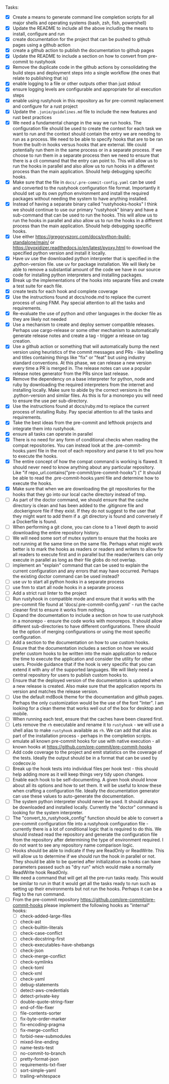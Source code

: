 Tasks:

- [x] Create a means to generate command line completion scripts for all major shells and operating systems (bash, zsh, fish, powershell)
- [x] Update the README to include all the above including the means to install, configure and run
- [x] create documentation for the project that can be pushed to github pages using a github action
- [x] create a github action to publish the documentation to github pages
- [x] Update the README to include a section on how to convert from pre-commit to rustyhook
- [x] Remove the duplicate code in the github actions by consolidating the build steps and deployment steps into a single workflow (the ones that relate to publishing that is)
- [x] enable logging to a file or other outputs other than just stdout
- [x] ensure logging levels are configurable and appropriate for all execution steps
- [x] enable using rustyhook in this repository as for pre-commit replacement and configure for a rust project
- [x] Update the `.junie/guidelines.md` file to include the new features and rust best practices
- [x] We need a fundamental change in the way we run hooks. The configuration file should be used to create the context for each task we want to run and the context should contain the entry we are needing to run as a process. We need to be able to specify hooks that are to be ran from the built-in hooks versus hooks that are external. We could potentially run them in the same process or in a separate process. If we choose to run them in a separate process then we need to ensure that there is a cli command that the entry can point to. This will allow us to run the hooks in parallel and also allow us to run hooks in a different process than the main application. Should help debugging specific hooks.
- [x] Make sure that the file in `docs/.pre-commit-config.yaml` can be used and converted to the rustyhook configuration file format. Importantly it should set up its own python environment and install the required packages without needing the system to have anything installed.
- [x] Instead of having a separate binary called "rustyhooks-hooks" I think we should continue to use our primary "rustyhook" binary and have a sub-command that can be used to run the hooks. This will allow us to run the hooks in parallel and also allow us to run the hooks in a different process than the main application. Should help debugging specific hooks.
- [x] Use either https://gregoryszorc.com/docs/python-build-standalone/main/ or https://pyoxidizer.readthedocs.io/en/latest/pyoxy.html to download the specified python version and install it locally.
- [x] Have uv use the downloaded python interpreter that is specified in the .python-version file. use uv for package installation. We will likely be able to remove a substantial amount of the code we have in our source code for installing python interpreters and installing packages.
- [x] Break up the implementations of the hooks into separate files and create a test suite for each file.
- [x] create tests for each hook and complete coverage
- [x] Use the instructions found at docs/node.md to replace the current process of using FNM. Pay special attention to all the tasks and requirements.
- [x] Re-evaluate the use of python and other languages in the docker file as they are likely not needed
- [x] Use a mechanism to create and deploy semver compatible releases. Perhaps use cargo-release or some other mechanism to automatically generate release notes and create a tag - trigger a release on tag creation.
- [x] Use a github action or something that will automatically bump the next version using heuristics of the commit messages and PRs - like labelling and titles containing things like "fix" or "feat" but using industry standard conventions. At this phase, we can release a new version every time a PR is merged in. The release notes can use a popular release notes generator from the PRs since last release.
- [x] Remove the dependency on a base interpreter for python, node and ruby by downloading the required interpreters from the internet and installing locally. Make sure to abide by the correct versions in the .python-version and similar files. As this is for a monorepo you will need to ensure the use per sub-directory.
- [x] Use the instructions found at docs/ruby.md to replace the current process of installing Ruby. Pay special attention to all the tasks and requirements.
- [x] Take the best ideas from the pre-commit and lefthook projects and integrate them into rustyhook.
- [x] ensure all tasks can operate in parallel
- [x] There is no need for any form of conditional checks when reading the compat repositories. You can instead look at the .pre-commit-hooks.yaml file in the root of each repository and parse it to tell you how to execute the hooks.
- [x] The entire concept of how the compat command is working is flawed. It should never need to know anything about any particular repository. Like "if repo_url.contains("pre-commit/pre-commit-hooks") {" It should be able to read the .pre-commit-hooks.yaml file and determine how to execute the hooks.
- [x] Make sure that when we are downloading the git repositories for the hooks that they go into our local cache directory instead of tmp.
- [ ] As part of the doctor command, we should ensure that the cache directory is clean and has been added to the .gitignore file and .dockerignore file if they exist. If they do not suggest to the user that they might want to add them if a .git directory is found and conversely if a Dockerfile is found.
- [ ] When performing a git clone, you can clone to a 1 level depth to avoid downloading the entire repository history.
- [ ] We will need some sort of mutex system to ensure that the hooks are not running at the same time on the same file. Perhaps what might work better is to mark the hooks as readers or readers and writers to allow for all readers to execute first and in parallel but the reader/writers can only execute in parallel as long as their file globs do not overlap.
- [ ] implement an "explain" command that can be used to explain the current configuration and any errors that may have occurred. Perhaps the existing doctor command can be used instead?
- [ ] use uv to start all python hooks in a separate process
- [ ] use fnm to start all node hooks in a separate process
- [ ] Add a strict rust linter to the project
- [ ] Run rustyhook in compatible mode and ensure that it works with the pre-commit file found at 'docs/.pre-commit-config.yaml' - run the cache cleaner first to ensure it works from nothing.
- [ ] Expand the documentation to include a section on how to use rustyhook in a monorepo - ensure the code works with monorepos. It should allow different sub-directories to have different configurations. There should be the option of merging configurations or using the most specific configuration.
- [ ] Add a section to the documentation on how to use custom hooks. Ensure that the documentation includes a section on how we would prefer custom hooks to be written into the main application to reduce the time to execute the application and consider the utility for other users. Provide guidance that if the hook is very specific that you can extend it with any of the supported languages. We will likely need a central repository for users to publish custom hooks to.
- [ ] Ensure that the deployed version of the documentation is updated when a new release is created. Also make sure that the application reports its version and matches the release version.
- [ ] Use the default mdBook theme for the documentation and github pages. Perhaps the only customization would be the use of the font "Inter". I am looking for a clean theme that works well out of the box for desktop and mobile.
- [ ] When running each test, ensure that the caches have been cleared first.
- [ ] Lets remove the `rh` executable and rename it to `rustyhook` - we will use a shell alias to make `rustyhook` available as `rh`. We can add that alias as part of the installation process - perhaps in the completion scripts.
- [ ] emulate all known pre-commit hooks for use with native execution - all known hooks at https://github.com/pre-commit/pre-commit-hooks
- [ ] Add code coverage to the project and emit statistics on the coverage of the tests. Ideally the output should be in a format that can be used by codecov.io
- [ ] Break up the hook tests into individual files per hook test - this should help adding more as it will keep things very tidy upon changes.
- [ ] Enable each hook to be self-documenting. A given hook should know about all its options and how to set them. It will be useful to know these when crafting a configuration file. Ideally the documentation generator can use these values to auto-generate the documentation.
- [ ] The system python interpreter should never be used. It should always be downloaded and installed locally. Currently the "doctor" command is looking for the system interpreter.
- [ ] The "convert_to_rustyhook_config" function should be able to convert a pre-commit configuration file into a rustyhook configuration file - currently there is a lot of conditional logic that is required to do this. We should instead read the repository and generate the configuration file from the repository after determining the type of environment required. I do not want to see any repository name comparison logic.
- [ ] Hooks should be able to indicate if they are ReadOnly or ReadWrite. This will allow us to determine if we should run the hook in parallel or not. They should be able to be queried after initialization as hooks can have parameters passed such as "dry run" which would make a normally ReadWrite hook ReadOnly.
- [ ] We need a command that will get all the pre-run tasks ready. This would be similar to run in that it would get all the tasks ready to run such as setting up their environments but not run the hooks. Perhaps it can be a flag to the run command.
- [ ] From the pre-commit repository https://github.com/pre-commit/pre-commit-hooks please implement the following hooks as "internal" hooks:
  - [ ] check-added-large-files
  - [ ] check-ast
  - [ ] check-builtin-literals
  - [ ] check-case-conflict
  - [ ] check-docstring-first
  - [ ] check-executables-have-shebangs
  - [ ] check-json
  - [ ] check-merge-conflict
  - [ ] check-symlinks
  - [ ] check-toml
  - [ ] check-xml
  - [ ] check-yaml
  - [ ] debug-statements
  - [ ] detect-aws-credentials
  - [ ] detect-private-key
  - [ ] double-quote-string-fixer
  - [ ] end-of-file-fixer
  - [ ] file-contents-sorter
  - [ ] fix-byte-order-marker
  - [ ] fix-encoding-pragma
  - [ ] fix-merge-conflict
  - [ ] forbid-new-submodules
  - [ ] mixed-line-ending
  - [ ] name-tests-test
  - [ ] no-commit-to-branch
  - [ ] pretty-format-json
  - [ ] requirements-txt-fixer
  - [ ] sort-simple-yaml
  - [ ] trailing-whitespace
